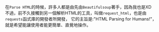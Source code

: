 在`Parse HTML`的時候，許多人都是由先由`Beautifulsoup`著手，因為我也是XD
<br>不過，前不久接觸到另一個解析HTML的工具，叫做`request_html`，也是由`requests`函式庫的開發者所開發，
它的主旨是:"HTML Parsing for Humans!"，就是希望能讓使用者能更簡單、直覺地操作。
